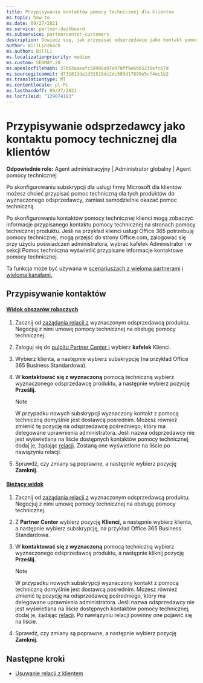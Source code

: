 ```yaml
---
title: Przypisywanie kontaktów pomocy technicznej dla klientów
ms.topic: how-to
ms.date: 09/27/2021
ms.service: partner-dashboard
ms.subservice: partnercenter-customers
description: Dowiedz się, jak przypisać odsprzedawcę jako kontakt pomocy technicznej dla klientów, którzy mają subskrypcje usługi firmy Microsoft.
author: BillLinzbach
ms.author: BillLi
ms.localizationpriority: medium
ms.custom: SEOMAY.20
ms.openlocfilehash: 37b53aaeafc50998a97e970ff9e6b05235efc67d
ms.sourcegitcommit: d731813da1d31519dc2dc583d17899e5cf4ec1b2
ms.translationtype: MT
ms.contentlocale: pl-PL
ms.lasthandoff: 09/27/2021
ms.locfileid: "129074193"
---
```

# <a name="assign-a-reseller-as-a-technical-support-contact-for-customers"></a>Przypisywanie odsprzedawcy jako kontaktu pomocy technicznej dla klientów

**Odpowiednie role:** Agent administracyjny | Administrator globalny | Agent pomocy technicznej

Po skonfigurowaniu subskrypcji dla usługi firmy Microsoft dla klientów możesz chcieć przypisać pomoc techniczną dla tych produktów do wyznaczonego odsprzedawcy, zamiast samodzielnie okazać pomoc techniczną.

Po skonfigurowaniu kontaktów pomocy technicznej klienci mogą zobaczyć informacje przypisanego kontaktu pomocy technicznej na stronach pomocy technicznej produktu. Jeśli na przykład klienci usługi Office 365 potrzebują pomocy technicznej, mogą przejść do strony Office.com, zalogować  się przy użyciu  poświadczeń administratora, wybrać kafelek Administrator i w sekcji Pomoc techniczna wyświetlić przypisane informacje kontaktowe pomocy technicznej.

Ta funkcja może być używana w [scenariuszach z wieloma partnerami](multipartner.md) [i wieloma kanałami.](multichannel.md)

## <a name="assign-contacts"></a>Przypisywanie kontaktów

#### <a name="workspaces-view"></a>[Widok obszarów roboczych](#tab/workspaces-view)

1. Zacznij od [zażądania relacji z](request-a-relationship-with-a-customer.md) wyznaczonym odsprzedawcą produktu. Negocjuj z nimi umowę pomocy technicznej na obsługę pomocy technicznej.

2. Zaloguj się do [pulpitu Partner Center i](https://partner.microsoft.com/dashboard) wybierz **kafelek** Klienci.

3. Wybierz klienta, a następnie wybierz subskrypcję (na przykład Office 365 Business Standardowa).

4. W **kontaktować się z wyznaczoną** pomocą techniczną wybierz wyznaczonego odsprzedawcę produktu, a następnie wybierz pozycję **Prześlij.**

    > [!NOTE]  
    > W przypadku nowych subskrypcji wyznaczony kontakt z pomocą techniczną domyślnie jest dostawcą pośrednim. Możesz również zmienić tę pozycję na odsprzedawcę pośredniego, który ma delegowane uprawnienia administratora.
    > Jeśli nazwa odsprzedawcy nie jest wyświetlana na liście dostępnych kontaktów pomocy technicznej, dodaj je, żądając [relacji](request-a-relationship-with-a-customer.md). Zostaną one wyświetlone na liście po nawiązyniu relacji.  

4. Sprawdź, czy zmiany są poprawne, a następnie wybierz pozycję **Zamknij**.

#### <a name="current-view"></a>[Bieżący widok](#tab/current-view)

1. Zacznij od [zażądania relacji z](request-a-relationship-with-a-customer.md) wyznaczonym odsprzedawcą produktu. Negocjuj z nimi umowę pomocy technicznej na obsługę pomocy technicznej.

2. Z **Partner Center** wybierz pozycję **Klienci,** a następnie wybierz klienta, a następnie wybierz subskrypcję, na przykład Office 365 Business Standardowa.

3. W **kontaktować się z wyznaczoną** pomocą techniczną wybierz wyznaczonego odsprzedawcę produktu, a następnie kliknij pozycję **Prześlij.** 

      >[!NOTE]  
      >W przypadku nowych subskrypcji wyznaczony kontakt z pomocą techniczną domyślnie jest dostawcą pośrednim. Możesz również zmienić tę pozycję na odsprzedawcę pośredniego, który ma delegowane uprawnienia administratora.
    >Jeśli nazwa odsprzedawcy nie jest wyświetlana na liście dostępnych kontaktów pomocy technicznej, dodaj je, żądając [relacji](request-a-relationship-with-a-customer.md). Po nawiązyniu relacji powinny one pojawić się na liście.  

4. Sprawdź, czy zmiany są poprawne, a następnie wybierz pozycję **Zamknij**.

## <a name="next-steps"></a>Następne kroki

- [Usuwanie relacji z klientem](remove-a-relationship.md)